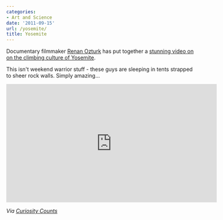 ```yaml
---
categories:
- Art and Science
date: '2011-09-15'
url: /yosemite/
title: Yosemite
---
```


Documentary filmmaker <a href="http://vimeo.com/rockmonkeyart">Renan Ozturk</a> has put together a <a href="http://vimeo.com/27786807">stunning video on on the climbing culture of Yosemite</a>.

This isn't weekend warrior stuff - these guys are sleeping in tents strapped to sheer rock walls. Simply amazing...

<iframe class="alignc" src="https://player.vimeo.com/video/27786807" width="560" height="315" frameborder="0"></iframe>

<em>Via <a href="http://curiositycounts.com/post/9049392949/fascinating-and-stunningly-shot-short-film-on">Curiosity Counts</a></em>